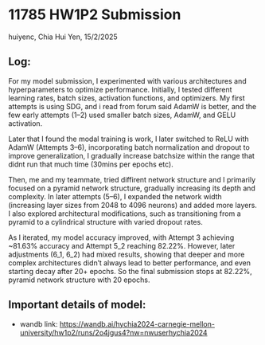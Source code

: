 # 11785 HW1P2 Submission
huiyenc, Chia Hui Yen, 15/2/2025
## Log:
For my model submission, I experimented with various architectures and hyperparameters to optimize performance. Initially, I tested different learning rates, batch sizes, activation functions, and optimizers. My first attempts is using SDG, and i read from forum said AdamW is better, and the few early attempts (1–2) used smaller batch sizes, AdamW, and GELU activation. 

Later that I found the modal training is work, I later switched to ReLU with AdamW (Attempts 3–6), incorporating batch normalization and dropout to improve generalization, I gradually increase batchsize within the range that didnt run that much time (30mins per epochs etc).

Then, me and my teammate, tried diffirent network structure and I primarily focused on a pyramid network structure, gradually increasing its depth and complexity. In later attempts (5–6), I expanded the network width (increasing layer sizes from 2048 to 4096 neurons) and added more layers. I also explored architectural modifications, such as transitioning from a pyramid to a cylindrical structure with varied dropout rates.

As I iterated, my model accuracy improved, with Attempt 3 achieving ~81.63% accuracy and Attempt 5_2 reaching 82.22%. However, later adjustments (6_1, 6_2) had mixed results, showing that deeper and more complex architectures didn’t always lead to better performance, and even starting decay after 20+ epochs. So the final submission stops at 82.22%, pyramid network structure with 20 epochs.

## Important details of model:
- wandb link: https://wandb.ai/hychia2024-carnegie-mellon-university/hw1p2/runs/2o4jgus4?nw=nwuserhychia2024